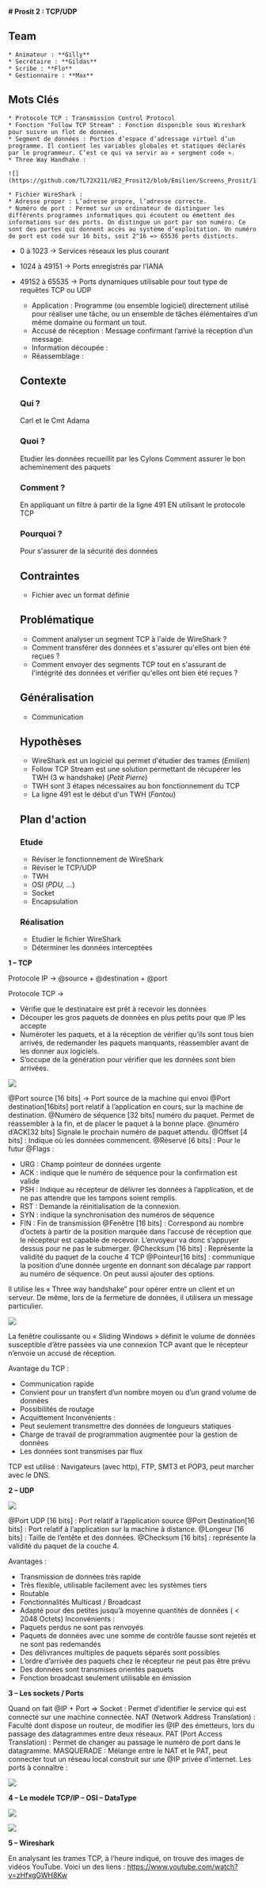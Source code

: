 **# Prosit 2 : TCP/UDP**

  ## Team
    * Animateur : **Gilly**
    * Secrétaire : **Gildas**
    * Scribe : **Flo**
    * Gestionnaire : **Max**


  ## Mots Clés
    * Protocole TCP : Transmission Control Protocol
    * Fonction "Follow TCP Stream" : Fonction disponible sous Wireshark pour suivre un flot de données.
    * Segment de données : Portion d’espace d’adressage virtuel d’un programme. Il contient les variables globales et statiques déclarés par le programmeur. C’est ce qui va servir au « sergment code ».
    * Three Way Handhake :
    
    ![](https://github.com/TL72X211/UE2_Prosit2/blob/Emilien/Screens_Prosit/1.png)
    
    * Fichier WireShark :
    * Adresse proper : L’adresse propre, l’adresse correcte.
    * Numéro de port : Permet sur un ordinateur de distinguer les différents programmes informatiques qui écoutent ou émettent des informations sur des ports. On distingue un port par son numéro. Ce sont des portes qui donnent accès au système d’exploitation. Un numéro de port est codé sur 16 bits, soit 2^16 => 65536 ports distincts.
- 0 à 1023 -> Services réseaux les plus courant
- 1024 à 49151 -> Ports enregistrés par l’IANA
- 49152 à 65535 -> Ports dynamiques utilisable pour tout type de requêtes TCP ou UDP
    * Application : Programme (ou ensemble logiciel) directement utilisé pour réaliser une tâche, ou un ensemble de tâches élémentaires d’un même domaine ou formant un tout.
    * Accusé de réception : Message confirmant l’arrivé la réception d’un message.
    * Information découpée :
    * Réassemblage :

  ## Contexte

  ### Qui ?
    Carl et le Cmt Adama

  ### Quoi ?
    Etudier les données recueillit par les Cylons 
    Comment assurer le bon acheminement des paquets
  
  ### Comment ?
    En appliquant un filtre à partir de la ligne 491
    EN utilisant le protocole TCP
  
  ### Pourquoi ?
    Pour s'assurer de la sécurité des données

  ## Contraintes
    * Fichier avec un format définie

  ## Problématique
    * Comment analyser un segment TCP à l'aide de WireShark ?
    * Comment transférer des données et s'assurer qu'elles ont bien été reçues ?
    * Comment envoyer des segments TCP tout en s'assurant de l'intégrité des données et vérifier qu'elles ont bien été reçues ?

  ## Généralisation
    * Communication

  ## Hypothèses
    * WireShark est un logiciel qui permet d'étudier des trames (*Emilien*)
    * Follow TCP Stream est une solution permettant de récupérer les TWH (3 w handshake) (*Petit Pierre*)
    * TWH sont 3 étapes nécessaires au bon fonctionnement du TCP
    * La ligne 491 est le début d'un TWH (*Fantou*)

  ## Plan d'action

  ### Etude
    * Réviser le fonctionnement de WireShark
    * Réviser le TCP/UDP
    * TWH
    * OSI (*PDU, ...*)
    * Socket
    * Encapsulation
    
  ### Réalisation
    * Etudier le fichier WireShark
    * Déterminer les données interceptées


**1 – TCP**

Protocole IP -> @source + @destination + @port

Protocole TCP ->
- Vérifie que le destinataire est prêt à recevoir les données
- Découper les gros paquets de données en plus petits pour que IP les accepte
-	Numéroter les paquets, et à la réception de vérifier qu’ils sont tous bien arrivés, de redemander les paquets manquants, réassembler avant de les donner aux logiciels.
-	S’occupe de la génération pour vérifier que les données sont bien arrivées.

 ![](https://github.com/TL72X211/UE2_Prosit2/blob/Emilien/Screens_Prosit/2.png)
 
@Port source [16 bits] -> Port source de la machine qui envoi
@Port destination[16bits] port relatif à l’application en cours, sur la machine de destination.
@Numéro de séquence [32 bits] numéro du paquet. Permet de réassembler à la fin, et de placer le paquet à la bonne place.
@numéro d’ACK[32 bits] Signale le prochain numéro de paquet attendu.
@Offset [4 bits] : Indique où les données commencent.
@Réservé [6 bits] :  Pour le futur
@Flags : 
-	URG : Champ pointeur de données urgente
-	ACK : indique que le numéro de séquence pour la confirmation est valide
-	PSH : Indique au récepteur de délivrer les données à l’application, et de ne pas attendre que les tampons soient remplis.
-	RST : Demande la réinitialisation de la connexion.
-	SYN : indique la synchronisation des numéros de séquence
-	FIN : Fin de transmission
@Fenêtre [16 bits] : Correspond au nombre d’octets à partir de la position marquée dans l’accusé de réception que le récepteur est capable de recevoir. L’envoyeur va donc s’appuyer dessus pour ne pas le submerger.
@Checksum [16 bits] : Représente la validité du paquet de la couche 4 TCP
@Pointeur[16 bits] : communique la position d’une donnée urgente en donnant son décalage par rapport au numéro de séquence.
On peut aussi ajouter des options.


Il utilise les « Three way handshake” pour opérer entre un client et un serveur. De même, lors de la fermeture de données, il utilisera un message particulier.

 ![](https://github.com/TL72X211/UE2_Prosit2/blob/Emilien/Screens_Prosit/3.png)


La fenêtre coulissante ou « Sliding Windows » définit le volume de données susceptible d’être passées via une connexion TCP avant que le récepteur n’envoie un accusé de réception.

Avantage du TCP : 
-	Communication rapide
-	Convient pour un transfert d’un nombre moyen ou d’un grand volume de données
-	Possibilités de routage
-	Acquittement
Inconvénients :
-	Peut seulement transmettre des données de longueurs statiques
-	Charge de travail de programmation augmentée pour la gestion de données
-	Les données sont transmises par flux

TCP est utilisé : Navigateurs (avec http), FTP, SMT3 et POP3, peut marcher avec le DNS.

**2 – UDP**

 ![](https://github.com/TL72X211/UE2_Prosit2/blob/Emilien/Screens_Prosit/4.png)

@Port UDP [16 bits] : Port relatif à l’application source
@Port Destination[16 bits] : Port relatif à l’application sur la machine à distance.
@Longeur [16 bits] : Taille de l’entête et des données.
@Checksum [16 bits] : représente la validité du paquet de la couche 4.

Avantages : 
-	Transmission de données très rapide
-	Très flexible, utilisable facilement avec les systèmes tiers
-	Routable
-	Fonctionnalités Multicast / Broadcast
-	Adapté pour des petites jusqu’à moyenne quantités de données ( < 2048 Octets)
Inconvénients :
-	Paquets perdus ne sont pas renvoyés
-	Paquets de données avec une somme de contrôle fausse sont rejetés et ne sont pas redemandés
-	Des délivrances multiples de paquets séparés sont possibles
-	L’ordre d’arrivée des paquets chez le récepteur ne peut pas être prévu
-	Des données sont transmises orientés paquets
-	Fonction broadcast seulement utilisable en émission



**3 – Les sockets / Ports**

Quand on fait @IP + Port => Socket : Permet d’identifier le service qui est connecté sur une machine connectée.
NAT (Network Address Translation) : Faculté dont dispose un routeur, de modifier les @IP des émetteurs, lors du passage des datagrammes entre deux réseaux.
PAT (Port Access Translation) : Permet de changer au passage le numéro de port dans le datagramme.
MASQUERADE : Mélange entre le NAT et le PAT, peut connecter tout un réseau local construit sur une @IP privée d’internet.
Les ports à connaître :

  ![](https://github.com/TL72X211/UE2_Prosit2/blob/Emilien/Screens_Prosit/5.png)

**4 – Le modèle TCP/IP – OSI – DataType**

![](https://github.com/TL72X211/UE2_Prosit2/blob/Emilien/Screens_Prosit/6.png)

![](https://github.com/TL72X211/UE2_Prosit2/blob/Emilien/Screens_Prosit/7.png)
 
**5 – Wireshark**

En analysant les trames TCP, à l’heure indiqué, on trouve des images de vidéos YouTube.
Voici un des liens :
https://www.youtube.com/watch?v=zHfxgGWH8Kw

